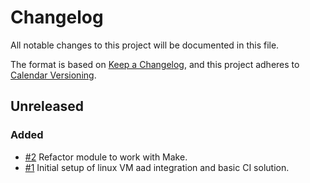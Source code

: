 # Changelog

All notable changes to this project will be documented in this file.

The format is based on [Keep a Changelog](https://keepachangelog.com/en/1.0.0/), and this project adheres to [Calendar Versioning](https://calver.org/).

## Unreleased

### Added

- [#2](https://github.com/XenitAB/cloudops-terraform-modules/pull/2) Refactor module to work with Make.
- [#1](https://github.com/XenitAB/cloudops-terraform-modules/pull/1) Initial setup of linux VM aad integration and basic CI solution.
